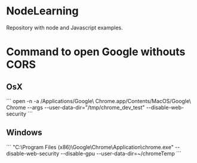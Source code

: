 # NodeLearning
Repository with node and Javascript examples. 

# Command to open Google withouts CORS

## OsX

´´´
open -n -a /Applications/Google\ Chrome.app/Contents/MacOS/Google\ Chrome --args --user-data-dir="/tmp/chrome_dev_test" --disable-web-security
´´´

## Windows

´´´
"C:\Program Files (x86)\Google\Chrome\Application\chrome.exe" --disable-web-security --disable-gpu --user-data-dir=~/chromeTemp
´´´